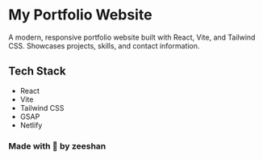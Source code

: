 # My Portfolio Website

A modern, responsive portfolio website built with React, Vite, and Tailwind CSS. Showcases projects, skills, and contact information.

## Tech Stack

- React
- Vite
- Tailwind CSS
- GSAP
- Netlify

### Made with 🧡 by zeeshan